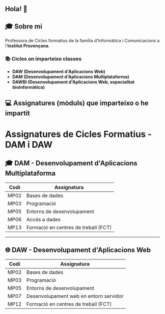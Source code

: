 ## Hola! 👋

<!--
**msaliett/msaliett** is a ✨ _special_ ✨ repository because its `README.md` (this file) appears on your GitHub profile.

Here are some ideas to get you started:

- 🔭 I’m currently working on ...
- 🌱 I’m currently learning ...
- 👯 I’m looking to collaborate on ...
- 🤔 I’m looking for help with ...
- 💬 Ask me about ...
- 📫 How to reach me: ...
- 😄 Pronouns: ...
- ⚡ Fun fact: ...
-->


## 🎓 Sobre mi

Professora de Cicles formatius de la família d'Informàtica i Comunicacions  a l'**Institut Provençana**. 

### 📚 Cicles on imparteixo classes

- **DAW (Desenvolupament d'Aplicacions Web)**
- **DAM (Desenvolupament d'Aplicacions Multiplataforma)**
- **DAWBI (Desenvolupament d'Aplicacions Web, especialitat bioinformàtica)**


## 💻 Assignatures (mòduls) que imparteixo o he impartit

# Assignatures de Cicles Formatius - DAM i DAW

## 🎓 DAM - Desenvolupament d'Aplicacions Multiplataforma

| Codi | Assignatura |
|------|-------------|
| MP02 | Bases de dades |
| MP03 | Programació |
| MP05 | Entorns de desenvolupament |
| MP06 | Accés a dades |
| MP13 | Formació en centres de treball (FCT) |

---

## 🌐 DAW - Desenvolupament d'Aplicacions Web

| Codi | Assignatura |
|------|-------------|
| MP02 | Bases de dades |
| MP03 | Programació |
| MP05 | Entorns de desenvolupament |
| MP07 | Desenvolupament web en entorn servidor |
| MP12 | Formació en centres de treball (FCT) |


